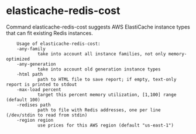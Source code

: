 # elasticache-redis-cost

Command elasticache-redis-cost suggests AWS ElastiCache instance types that can
fit existing Redis instances.

        Usage of elasticache-redis-cost:
        -any-family
                take into account all instance families, not only memory-optimized
        -any-generation
                take into account old generation instance types
        -html path
                path to HTML file to save report; if empty, text-only report is printed to stdout
        -max-load percent
                target this percent memory utilization, [1,100] range (default 100)
        -redises path
                path to file with Redis addresses, one per line (/dev/stdin to read from stdin)
        -region region
                use prices for this AWS region (default "us-east-1")
